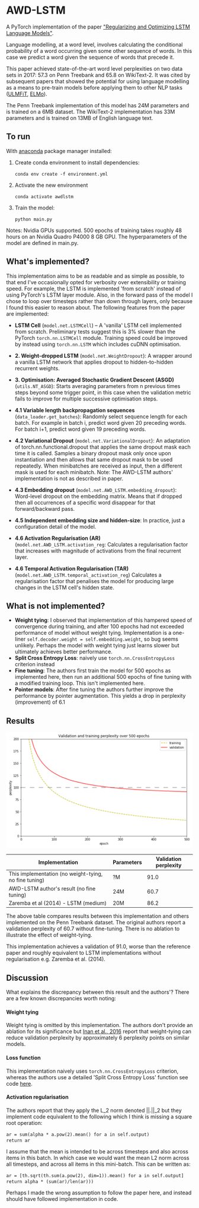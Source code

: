 # AWD-LSTM

A PyTorch implementation of the paper ["Regularizing and Optimizing LSTM Language Models"](https://arxiv.org/abs/1708.02182). 

Language modelling, at a word level, involves calculating the conditional probability of a word occurring given some other sequence of words. In this case we predict a word given the sequence of words that precede it. 

This paper achieved state-of-the-art word level perplexities on two data sets in 2017: 57.3 on Penn Treebank and 65.8 on WikiText-2. It was cited by subsequent papers that showed the potential for using language modelling as a means to pre-train models before applying them to other NLP tasks ([ULMFiT](https://arxiv.org/pdf/1801.06146.pdf), [ELMo](https://arxiv.org/pdf/1802.05365.pdf)). 

The Penn Treebank implementation of this model has 24M parameters and is trained on a 6MB dataset. The WikiText-2 implementation has 33M parameters and is trained on 13MB of English language text. 


## To run

With [anaconda](https://docs.anaconda.com/anaconda/install/) package manager installed:

1. Create conda environment to install dependencies:
    ```
    conda env create -f environment.yml
    ```
2. Activate the new environment 
    ```
    conda activate awdlstm
    ```

3. Train the model:
    ```
    python main.py
    ```

Notes: Nvidia GPUs supported. 500 epochs of training takes roughly 48 hours on an Nvidia Quadro P4000 8 GB GPU. The hyperparameters of the model are defined in main.py.



## What's implemented?

This implementation aims to be as readable and as simple as possible, to that end I've occasionally opted for verbosity over extensibility or training speed. For example, the LSTM is implemented 'from scratch' instead of using PyTorch's LSTM layer module. Also, in the forward pass of the model I chose to loop over timesteps rather than down through layers, only because I found this easier to reason about. The following features from the paper are implemented:

- **LSTM Cell** (`model.net.LSTMCell`) – A 'vanilla' LSTM cell implemented from scratch. Preliminary tests suggest this is 3% slower than the PyTorch `torch.nn.LSTMCell` module. Training speed could be improved by instead using `torch.nn.LSTM` which includes cuDNN optimisation.

- **2. Weight-dropped LSTM** (`model.net.WeightDropout`): A wrapper around a vanilla LSTM network that applies dropout to hidden-to-hidden recurrent weights.

- **3. Optimisation: Averaged Stochastic Gradient Descent (ASGD)** (`utils.NT_ASGD`): Starts averaging parameters from n previous times steps beyond some trigger point, in this case when the validation metric fails to improve for multiple successive optimisation steps.

- **4.1 Variable length backpropagation sequences** (`data_loader.get_batches`): Randomly select sequence length for each batch. For example in batch i, predict word given 20 preceding words. For batch i+1, predict word given 19 preceding words. 

- **4.2 Variational Dropout** (`model.net.VariationalDropout`): An adaptation of torch.nn.functional.dropout that applies the same dropout mask each time it is called. Samples a binary dropout mask only once upon instantiation and then allows that same dropout mask to be used repeatedly. When minibatches are received as input, then a different mask is used for each minibatch. Note: The AWD-LSTM authors' implementation is not as described in paper.

- **4.3 Embedding dropout** (`model.net.AWD_LSTM.embedding_dropout`): Word-level dropout on the embedding matrix. Means that if dropped then all occurrences of a specific word disappear for that forward/backward pass.

- **4.5 Independent embedding size and hidden-size**: In practice, just a configuration detail of the model.

- **4.6 Activation Regularisation (AR)** (`model.net.AWD_LSTM.activation_reg`: Calculates a regularisation factor that increases with magnitude of activations from the final recurrent layer.

- **4.6 Temporal Activation Regularisation (TAR)** (`model.net.AWD_LSTM.temporal_activation_reg`) Calculates a regularisation factor that penalises the model for producing large changes in the LSTM cell's hidden state.



## What is not implemented?

- **Weight tying**: I observed that implementation of this hampered speed of convergence during training, and after 100 epochs had not exceeded performance of model without weight tying. Implementation is a one-liner `self.decoder.weight = self.embedding.weight`, so bug seems unlikely. Perhaps the model with weight tying just learns slower but ultimately achieves better performance.
- **Split Cross Entropy Loss**: naively use `torch.nn.CrossEntropyLoss` criterion instead
- **Fine tuning**: The authors first train the model for 500 epochs as implemented here, then run an additional 500 epochs of fine tuning with a modified training loop. This isn't implemented here.
- **Pointer models**: After fine tuning the authors further improve the performance by pointer augmentation. This yields a drop in perplexity (improvement) of 6.1


## Results

![Validation and training perplexity over 500 epochs](./results/training_curves.png)

| Implementation | Parameters | Validation perplexity |
| --- | --- | --- |
| This implementation (no weight-tying, no fine tuning) | ?M | 91.0 |
| AWD-LSTM author's result (no fine tuning) | 24M |  60.7 |
| Zaremba et al (2014) - LSTM (medium) | 20M |  86.2 |


The above table compares results between this implementation and others implemented on the Penn Treebank dataset. The original authors report a validation perplexity of 60.7 without fine-tuning. There is no ablation to illustrate the effect of weight-tying.

This implementation achieves a validation of 91.0, worse than the reference paper and roughly equivalent to LSTM implementations without regularisation e.g. Zaremba et al. (2014).


## Discussion

What explains the discrepancy between this result and the authors'? There are a few known discrepancies worth noting:

#### Weight tying

Weight tying is omitted by this implementation. The authors don't provide an ablation for its significance but [Inan et al., 2016](https://arxiv.org/pdf/1611.01462.pdf) report that weight-tying can reduce validation perplexity by approximately 6 perplexity points on similar models.

#### Loss function

This implementation naively uses `torch.nn.CrossEntropyLoss` criterion, whereas the authors use a detailed 'Split Cross Entropy Loss' function see code [here](https://github.com/salesforce/awd-lstm-lm/blob/master/splitcross.py).


#### Activation regularisation
The authors report that they apply the L_2 norm denoted ||.||_2 but they implement code equivalent to the following which I think is missing a square root operation:

```
ar = sum(alpha * a.pow(2).mean() for a in self.output)
return ar
```

I assume that the mean is intended to be across timesteps and also across items in this batch. In which case we would want the mean L2 norm across all timesteps, and across all items in this mini-batch. This can be written as:

```
ar = [th.sqrt(th.sum(a.pow(2), dim=1)).mean() for a in self.output]
return alpha * (sum(ar)/len(ar)))
```

Perhaps I made the wrong assumption to follow the paper here, and instead should have followed implementation in code.



